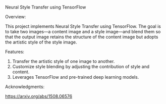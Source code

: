 Neural Style Transfer using TensorFlow

Overview:

This project implements Neural Style Transfer using TensorFlow. The goal is to take two images—a content image and a style image—and blend them so that the output image retains the structure of the content image but adopts the artistic style of the style image.

Features:

1. Transfer the artistic style of one image to another.
2. Customize style blending by adjusting the contribution of style and content.
3. Leverages TensorFlow and pre-trained deep learning models.

Acknowledgments: 

https://arxiv.org/abs/1508.06576
